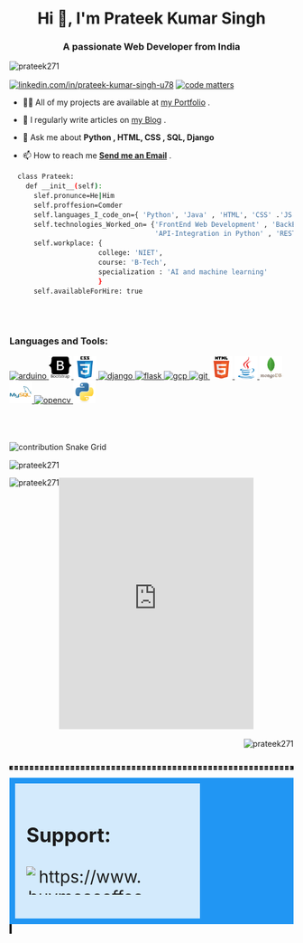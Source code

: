 <h1 align="center">Hi 👋, I'm Prateek Kumar Singh</h1>
<h3 align="center">A passionate Web Developer from India</h3>

<p align="left"> <img src="https://komarev.com/ghpvc/?username=prateek271&label=Profile%20views&color=0eb4b1&style=flat" alt="prateek271" /> </p>
<p align="left">
<a href="https://www.linkedin.com/in/prateek-kumar-singh-u78/" target="blank"><img align="center" src="https://raw.githubusercontent.com/rahuldkjain/github-profile-readme-generator/master/src/images/icons/Social/linked-in-alt.svg" alt="linkedin.com/in/prateek-kumar-singh-u78" style="width: 20px;height: 20px;"/></a>
<a href="https://www.youtube.com/channel/UCMn7iq5ZdH2pyeazynaZjBA" target="blank"><img align="center" src="https://raw.githubusercontent.com/rahuldkjain/github-profile-readme-generator/master/src/images/icons/Social/youtube.svg" alt="code matters" style="width: 20px;height: 20px;"/></a>
</p>

- 👨‍💻 All of my projects are available at [my Portfolio]([https://bit.ly/3uT9sdM](https://prateek271.github.io/PortFolio-Page/)) .

- 📝 I regularly write articles on [my Blog](https://codepacezx.blogspot.com/?m=1) .

- 💬 Ask me about **Python , HTML, CSS , SQL, Django**

- 📫 How to reach me **<a href = "mailto: codematters.prateek271@gmail.com">Send me an Email</a>** .


```bash
  class Prateek:
    def __init__(self):
      slef.pronunce=He|Him
      self.proffesion=Comder
      self.languages_I_code_on={ 'Python', 'Java' , 'HTML', 'CSS' .'JS', 'SQL' 'MySQL'}
      self.technologies_Worked_on= {'FrontEnd Web Development' , 'BackEnd Developement' , 'Google Cloud Console' ,
                                    'API-Integration in Python' , 'REST API', 'Large data Analytics using Tableau'}
      self.workplace: {
                      college: 'NIET',
                      course: 'B-Tech',
                      specialization : 'AI and machine learning'
                      }
      self.availableForHire: true
                                
```

<br>
<h3 align="left">Languages and Tools:</h3>
<p align="left"> 
<a href="https://www.arduino.cc/" target="_blank" rel="noreferrer"> <img src="https://cdn.worldvectorlogo.com/logos/arduino-1.svg" alt="arduino" width="40" height="40"/> </a>
<a href="https://getbootstrap.com" target="_blank" rel="noreferrer"> <img src="https://raw.githubusercontent.com/devicons/devicon/master/icons/bootstrap/bootstrap-plain-wordmark.svg" alt="bootstrap" width="40" height="40"/> </a> 
<a href="https://www.w3schools.com/css/" target="_blank" rel="noreferrer"> <img src="https://raw.githubusercontent.com/devicons/devicon/master/icons/css3/css3-original-wordmark.svg" alt="css3" width="40" height="40"/> </a> 
<a href="https://www.djangoproject.com/" target="_blank" rel="noreferrer"> <img src="https://cdn.worldvectorlogo.com/logos/django.svg" alt="django" width="40" height="40"/> </a> 
<a href="https://flask.palletsprojects.com/" target="_blank" rel="noreferrer"> <img src="https://www.vectorlogo.zone/logos/pocoo_flask/pocoo_flask-icon.svg" alt="flask" width="40" height="40"/> </a> 
<a href="https://cloud.google.com" target="_blank" rel="noreferrer"> <img src="https://www.vectorlogo.zone/logos/google_cloud/google_cloud-icon.svg" alt="gcp" width="40" height="40"/> </a> 
<a href="https://git-scm.com/" target="_blank" rel="noreferrer"> <img src="https://www.vectorlogo.zone/logos/git-scm/git-scm-icon.svg" alt="git" width="40" height="40"/> </a> 
<a href="https://www.w3.org/html/" target="_blank" rel="noreferrer"> <img src="https://raw.githubusercontent.com/devicons/devicon/master/icons/html5/html5-original-wordmark.svg" alt="html5" width="40" height="40"/> </a> 
<a href="https://www.java.com" target="_blank" rel="noreferrer"> <img src="https://raw.githubusercontent.com/devicons/devicon/master/icons/java/java-original.svg" alt="java" width="40" height="40"/> </a> 
<a href="https://www.mongodb.com/" target="_blank" rel="noreferrer"> <img src="https://raw.githubusercontent.com/devicons/devicon/master/icons/mongodb/mongodb-original-wordmark.svg" alt="mongodb" width="40" height="40"/> </a> 
<a href="https://www.mysql.com/" target="_blank" rel="noreferrer"> <img src="https://raw.githubusercontent.com/devicons/devicon/master/icons/mysql/mysql-original-wordmark.svg" alt="mysql" width="40" height="40"/> </a> 
<a href="https://opencv.org/" target="_blank" rel="noreferrer"> <img src="https://www.vectorlogo.zone/logos/opencv/opencv-icon.svg" alt="opencv" width="40" height="40"/> </a> 
<a href="https://www.python.org" target="_blank" rel="noreferrer"> <img src="https://raw.githubusercontent.com/devicons/devicon/master/icons/python/python-original.svg" alt="python" width="40" height="40"/> </a> </p>

<hr style="border:#00000000 dashed; background:transparent;">
<br>

<p><img src="https://github.com/praTeek271/praTeek271/blob/main/_cache/github-user-contribution%20(1).svg" alt="contribution Snake Grid"/></p>

<p><img align="center" src="https://github-readme-streak-stats.herokuapp.com/?user=prateek271&theme=light" style="pointer-events: none;" alt="prateek271" /></p>
<p><img align="left" src="https://github-readme-stats.vercel.app/api/top-langs?username=prateek271&show_icons=true&theme=onedark&title_color=fb6a6a&bg_color=0c1014&hide_border=true&locale=en&layout=compact"  style="pointer-events: none;" alt="prateek271" /></p>
<iframe src="https://assets.pinterest.com/ext/embed.html?id=809733208021036550" height="445" width="345" frameborder="0" scrolling="no" ></iframe>
<br>
<p><img align="right" src="https://github-readme-stats.vercel.app/api?username=prateek271&show_icons=true&theme=onedark&title_color=fb6a6a&text_color=5badec&bg_color=0c1014&locale=en" style="pointer-events: none;" alt="prateek271" /></p>

<br>
<br>
<hr style="border:black dashed; background:transparent;">

<div class="grid-container" style="display: grid; grid-template-columns: auto auto auto; background-color: #2196F3; padding: 10px;">
  
  <div style="background-color: rgba(255, 255, 255, 0.8); padding: 20px; font-size: 30px; text-align: center;">
    <h3 align="left">Support:</h3>
    <p><a href="https://www.buymeacoffee.com/https://www.buymeacoffee.com/lusifer"> <img align="left" src="https://cdn.buymeacoffee.com/buttons/v2/default-yellow.png" height="50" width="210" alt="https://www.buymeacoffee.com/lusifer" /></a></p><br><br>
  </div>
</div>

<vl style="border-left: 4px solid;">

